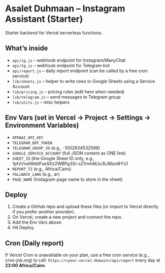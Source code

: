 
# Asalet Duhmaan – Instagram Assistant (Starter)

Starter backend for Vercel serverless functions.

## What’s inside
- `api/ig.js` – webhook endpoint for Instagram/ManyChat
- `api/tg.js` – webhook endpoint for Telegram bot
- `api/report.js` – daily report endpoint (can be called by a free cron service)
- `lib/sheets.js` – helper to write rows to Google Sheets using a Service Account
- `lib/pricing.js` – pricing rules (edit here when needed)
- `lib/telegram.js` – send messages to Telegram group
- `lib/utils.js` – misc helpers

## Env Vars (set in Vercel → Project → Settings → Environment Variables)
- `OPENAI_API_KEY`
- `TELEGRAM_BOT_TOKEN`
- `TELEGRAM_GROUP_ID` (e.g., -1002834532598)
- `GOOGLE_SERVICE_ACCOUNT` (full JSON content as ONE line)
- `SHEET_ID` (the Google Sheet ID only, e.g., 1pfzVnelWddFseSXz2WBPg3Sr-sZVmhMJu3LiMzoi6YU)
- `REPORT_TZ` (e.g., Africa/Cairo)
- `FALLBACK_LANG` (e.g., ar)
- `PAGE_NAME` (Instagram page name to store in the sheet)

## Deploy
1. Create a GitHub repo and upload these files (or import to Vercel directly if you prefer another provider).
2. On Vercel, create a new project and connect the repo.
3. Add the Env Vars above.
4. Hit Deploy.

## Cron (Daily report)
If Vercel Cron is unavailable on your plan, use a free cron service (e.g., cron-job.org) to call:
`https://<your-vercel-domain>/api/report` every day at **23:00 Africa/Cairo**.
